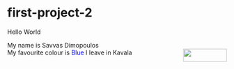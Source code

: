 # first-project-2
<html>
  <head>
      <title>Hello world!</title>
  </head>
  <body>
<p>Hello World <br> </p>
My name is Savvas Dimopoulos </br>
My favourite colour is <font color="blue"> Blue </font> 
I leave in Kavala <img src=kavala_view.jpg width="100" height="30" align="right" />
   </body>
<html>
